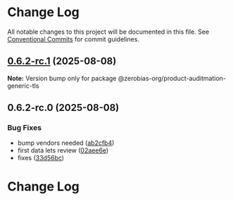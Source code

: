 # Change Log

All notable changes to this project will be documented in this file.
See [Conventional Commits](https://conventionalcommits.org) for commit guidelines.

## [0.6.2-rc.1](https://github.com/zerobias-org/product/compare/@zerobias-org/product-auditmation-generic-tls@0.6.2-rc.0...@zerobias-org/product-auditmation-generic-tls@0.6.2-rc.1) (2025-08-08)

**Note:** Version bump only for package @zerobias-org/product-auditmation-generic-tls





## 0.6.2-rc.0 (2025-08-08)


### Bug Fixes

* bump vendors needed ([ab2cfb4](https://github.com/zerobias-org/product/commit/ab2cfb4a9cf2e3008e08b068f98011fec096c932))
* first data lets review ([02aee6e](https://github.com/zerobias-org/product/commit/02aee6e8c4f11675de7c63a00f4c8254a67a4dd7))
* fixes ([33d56bc](https://github.com/zerobias-org/product/commit/33d56bcaedf3fa5e3939a33c0fb57eda53539d05))





# Change Log
